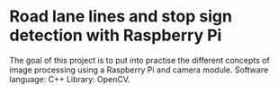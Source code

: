 # Road lane lines and stop sign detection with Raspberry Pi
The goal of this project is to put into practise the different concepts of image processing using a Raspberry Pi and camera module.
Software language: C++
Library: OpenCV.

